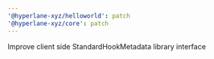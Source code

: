 ```yaml
---
'@hyperlane-xyz/helloworld': patch
'@hyperlane-xyz/core': patch
---
```


Improve client side StandardHookMetadata library interface
